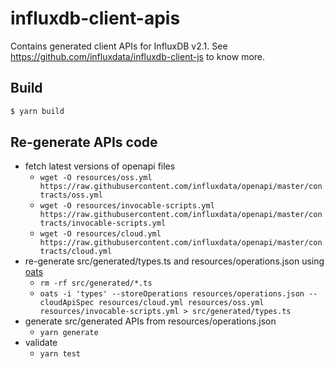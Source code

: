 # influxdb-client-apis

Contains generated client APIs for InfluxDB v2.1. See https://github.com/influxdata/influxdb-client-js to know more.

## Build

```bash
$ yarn build
```

## Re-generate APIs code

- fetch latest versions of openapi files
  - `wget -O resources/oss.yml https://raw.githubusercontent.com/influxdata/openapi/master/contracts/oss.yml`
  - `wget -O resources/invocable-scripts.yml https://raw.githubusercontent.com/influxdata/openapi/master/contracts/invocable-scripts.yml`
  - `wget -O resources/cloud.yml https://raw.githubusercontent.com/influxdata/openapi/master/contracts/cloud.yml`
- re-generate src/generated/types.ts and resources/operations.json using [oats](https://github.com/bonitoo-io/oats)
  - `rm -rf src/generated/*.ts`
  - `oats -i 'types' --storeOperations resources/operations.json --cloudApiSpec resources/cloud.yml resources/oss.yml resources/invocable-scripts.yml > src/generated/types.ts`
- generate src/generated APIs from resources/operations.json
  - `yarn generate`
- validate
  - `yarn test`
